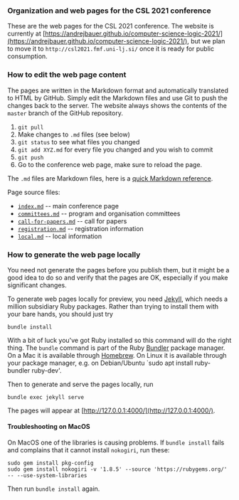 ### Organization and web pages for the CSL 2021 conference

These are the web pages for the CSL 2021 conference. The website is currently at [https://andrejbauer.github.io/computer-science-logic-2021/](https://andrejbauer.github.io/computer-science-logic-2021/), but we plan to move it to `http://csl2021.fmf.uni-lj.si/` once it is ready for public consumption.

### How to edit the web page content

The pages are written in the Markdown format and automatically translated to HTML by
GitHub. Simply edit the Markdown files and use Git to push the changes back to the server.
The website always shows the contents of the `master` branch of the GitHub repository.

1. `git pull`
2. Make changes to `.md` files (see below)
3. `git status` to see what files you changed
4. `git add XYZ.md` for every file you changed and you wish to commit
5. `git push`
6. Go to the conference web page, make sure to reload the page.

The `.md` files are Markdown files, here is a [quick Markdown reference](https://guides.github.com/features/mastering-markdown/).

Page source files:

* [`index.md`](./index.md) -- main conference page
* [`committees.md`](./committees.md) -- program and organisation committees
* [`call-for-papers.md`](./call-for-papers.md) -- call for papers
* [`registration.md`](./registration.md) -- registration information
* [`local.md`](./local.md) -- local information

### How to generate the web page locally

You need not generate the pages before you publish them, but it might be a good idea to do
so and verify that the pages are OK, especially if you make significant changes.

To generate web pages locally for preview, you need [Jekyll](https://jekyllrb.com), which
needs a million subsidiary Ruby packages. Rather than trying to install them with your
bare hands, you should just try

    bundle install

With a bit of luck you've got Ruby installed so this command will do the right thing. The
`bundle` command is part of the Ruby [Bundler](https://bundler.io) package manager. On a
Mac it is available through [Homebrew](https://brew.sh).  On Linux it is available through
your package manager, e.g. on Debian/Ubuntu `sudo apt install ruby-bundler ruby-dev'.

Then to generate and serve the pages locally, run

    bundle exec jekyll serve

The pages will appear at [http://127.0.0.1:4000/](http://127.0.0.1:4000/).

#### Troubleshooting on MacOS

On MacOS one of the libraries is causing problems. If `bundle install` fails and complains that it cannot install `nokogiri`, run these:

    sudo gem install pkg-config
    sudo gem install nokogiri -v '1.8.5' --source 'https://rubygems.org/' -- --use-system-libraries

Then run `bundle install` again.

